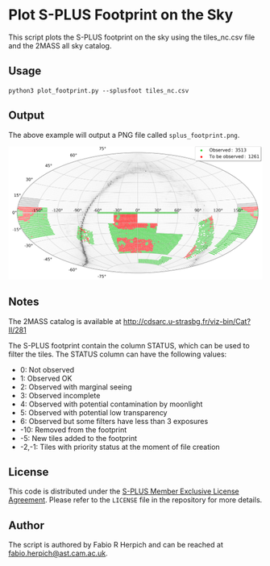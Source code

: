 # Plot S-PLUS Footprint on the Sky

This script plots the S-PLUS footprint on the sky using the tiles_nc.csv file and the 2MASS all sky catalog.

## Usage

```
python3 plot_footprint.py --splusfoot tiles_nc.csv
```

## Output

The above example will output a PNG file called `splus_footprint.png`.

![Example Output Plot](splus_footprint.png)

## Notes

The 2MASS catalog is available at http://cdsarc.u-strasbg.fr/viz-bin/Cat?II/281

The S-PLUS footprint contain the column STATUS, which can be used to filter the tiles. The STATUS column can have the following values:
- 0: Not observed
- 1: Observed OK
- 2: Observed with marginal seeing
- 3: Observed incomplete
- 4: Observed with potential contamination by moonlight
- 5: Observed with potential low transparency
- 6: Observed but some filters have less than 3 exposures
- -10: Removed from the footprint
- -5: New tiles added to the footprint
- -2,-1: Tiles with priority status at the moment of file creation

## License

This code is distributed under the [S-PLUS Member Exclusive License Agreement](../LICENSE). Please refer to the `LICENSE` file in the repository for more details.

## Author

The script is authored by Fabio R Herpich and can be reached at fabio.herpich@ast.cam.ac.uk.
